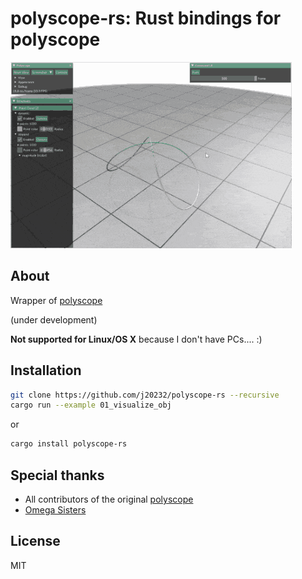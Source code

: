 # polyscope-rs: Rust bindings for polyscope

![Teaser](https://github.com/j20232/polyscope-rs/blob/main/assets/teaser/dynamic.gif)

## About

Wrapper of [polyscope](https://github.com/nmwsharp/polyscope)

(under development)

**Not supported for Linux/OS X** because I don't have PCs.... :)

## Installation

```sh
git clone https://github.com/j20232/polyscope-rs --recursive
cargo run --example 01_visualize_obj
```

or

```sh
cargo install polyscope-rs
```

## Special thanks

- All contributors of the original [polyscope](https://github.com/nmwsharp/polyscope/graphs/contributors)
- [Omega Sisters](https://www.youtube.com/channel/UCNjTjd2-PMC8Oo_-dCEss7A)

## License

MIT
